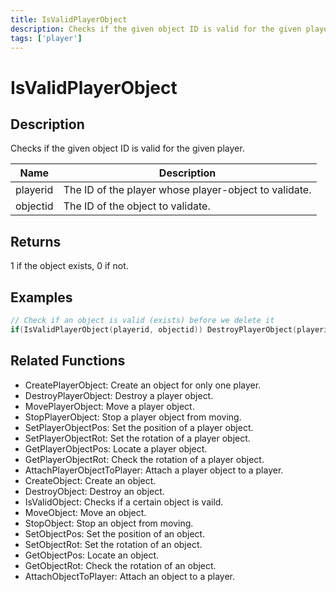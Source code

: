 ```yaml
---
title: IsValidPlayerObject
description: Checks if the given object ID is valid for the given player.
tags: ['player']
---
```


# IsValidPlayerObject

<TagLinks />

## Description

Checks if the given object ID is valid for the given player.


| Name | Description |
|------|-------------|
|playerid | The ID of the player whose player-object to validate.|
|objectid | The ID of the object to validate.|


## Returns

1 if the object exists, 0 if not.


## Examples


```c
// Check if an object is valid (exists) before we delete it
if(IsValidPlayerObject(playerid, objectid)) DestroyPlayerObject(playerid, objectid);
```


## Related Functions


-  CreatePlayerObject: Create an object for only one player.
-  DestroyPlayerObject: Destroy a player object.
-  MovePlayerObject: Move a player object.
-  StopPlayerObject: Stop a player object from moving.
-  SetPlayerObjectPos: Set the position of a player object.
-  SetPlayerObjectRot: Set the rotation of a player object.
-  GetPlayerObjectPos: Locate a player object.
-  GetPlayerObjectRot: Check the rotation of a player object.
-  AttachPlayerObjectToPlayer: Attach a player object to a player.
-  CreateObject: Create an object.
-  DestroyObject: Destroy an object.
-  IsValidObject: Checks if a certain object is vaild.
-  MoveObject: Move an object.
-  StopObject: Stop an object from moving.
-  SetObjectPos: Set the position of an object.
-  SetObjectRot: Set the rotation of an object.
-  GetObjectPos: Locate an object.
-  GetObjectRot: Check the rotation of an object.
-  AttachObjectToPlayer: Attach an object to a player.